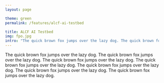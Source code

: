 ```yaml
---
layout: page

theme: green
permalink: /features/alcf-ai-testbed

title: ALCF AI Testbed
img: fpo.jpg
intro: "The quick brown fox jumps over the lazy dog. The quick brown fox jumps over the lazy dog."
---
```



The quick brown fox jumps over the lazy dog. The quick brown fox jumps over the lazy dog. The quick brown fox jumps over the lazy dog. The quick brown fox jumps over the lazy dog. The quick brown fox jumps over the lazy dog. The quick brown fox jumps over the lazy dog. The quick brown fox jumps over the lazy dog.